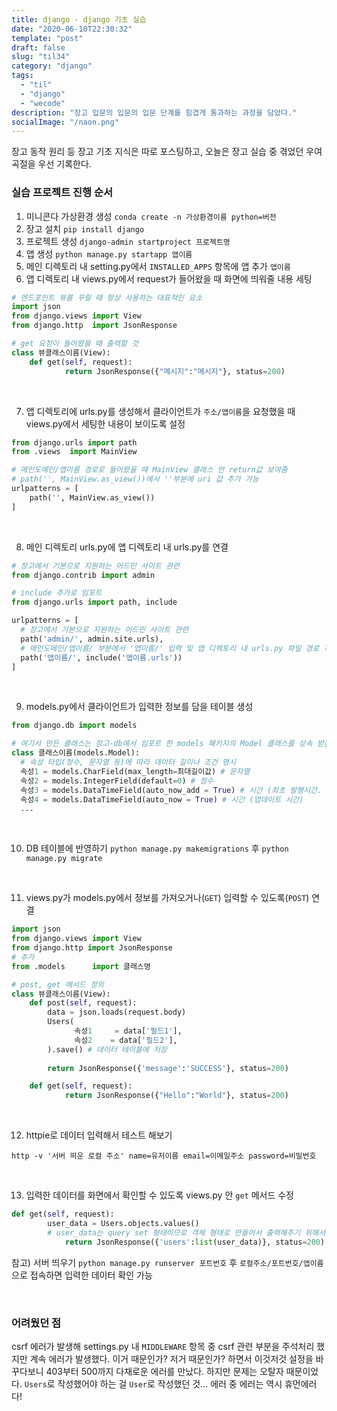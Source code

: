 ```yaml
---
title: django - django 기초 실습
date: "2020-06-10T22:30:32"
template: "post"
draft: false
slug: "til34"
category: "django"
tags:
  - "til"
  - "django"
  - "wecode"
description: "장고 입문의 입문의 입문 단계를 힘겹게 통과하는 과정을 담았다."
socialImage: "/naon.png"
---
```


장고 동작 원리 등 장고 기초 지식은 따로 포스팅하고, 오늘은 장고 실습 중 겪었던 우여곡절을 우선 기록한다.

### 실습 프로젝트 진행 순서
1. 미니콘다 가상환경 생성 `conda create -n 가상환경이름 python=버전`
2. 장고 설치 `pip install django`
3. 프로젝트 생성 `django-admin startproject 프로젝트명`
4. 앱 생성 `python manage.py startapp 앱이름`
5. 메인 디렉토리 내 setting.py에서 `INSTALLED_APPS` 항목에 앱 추가 `앱이름`
6. 앱 디렉토리 내 views.py에서 request가 들어왔을 때 화면에 띄워줄 내용 세팅

```python
# 엔드포인트 뷰를 꾸릴 때 항상 사용하는 대표적인 요소
import json
from django.views import View
from django.http  import JsonResponse

# get 요청이 들어왔을 때 출력할 것
class 뷰클래스이름(View):
    def get(self, request):
		    return JsonResponse({"메시지":"메시지"}, status=200)
```

<br>

7. 앱 디렉토리에 urls.py를 생성해서 클라이언트가 `주소/앱이름`을 요청했을 때 views.py에서 세팅한 내용이 보이도록 설정

```python
from django.urls import path
from .views  import MainView

# 메인도메인/앱이름 경로로 들어왔을 때 MainView 클래스 안 return값 보여줌
# path('', MainView.as_view())에서 ''부분에 uri 값 추가 가능
urlpatterns = [
    path('', MainView.as_view())
]
```

<br>

8. 메인 디렉토리 urls.py에 앱 디렉토리 내 urls.py를 연결

```python
# 장고에서 기본으로 지원하는 어드민 사이트 관련
from django.contrib import admin

# include 추가로 임포트
from django.urls import path, include

urlpatterns = [
  # 장고에서 기본으로 지원하는 어드민 사이트 관련
  path('admin/', admin.site.urls),
  # 메인도메인/앱이름/ 부분에서 '앱이름/' 입력 및 앱 디렉토리 내 urls.py 파일 경로 지정
  path('앱이름/', include('앱이름.urls'))
]
```

<br>

9. models.py에서 클라이언트가 입력한 정보를 담을 테이블 생성

```python
from django.db import models

# 여기서 만든 클래스는 장고-db에서 임포트 한 models 패키지의 Model 클래스를 상속 받음
class 클래스이름(models.Model):
  # 속성 타입(정수, 문자열 등)에 따라 데이터 길이나 조건 명시
  속성1 = models.CharField(max_length=최대길이값) # 문자열
  속성2 = models.IntegerField(default=0) # 정수
  속성3 = models.DataTimeField(auto_now_add = True) # 시간 (최초 발행시간. 변경 X)
  속성4 = models.DataTimeField(auto_now = True) # 시간 (업데이트 시간)
  ...
```

<br>

10. DB 테이블에 반영하기 `python manage.py makemigrations` 후 `python manage.py migrate`

<br>

11. views.py가 models.py에서 정보를 가져오거나(`GET`) 입력할 수 있도록(`POST`) 연결

```python
import json
from django.views import View
from django.http import JsonResponse
# 추가
from .models      import 클래스명

# post, get 메서드 정의
class 뷰클래스이름(View):
    def post(self, request):
        data = json.loads(request.body)
        Users(
              속성1     = data['필드1'],
              속성2    = data['필드2'],
        ).save() # 데이터 테이블에 저장
        
        return JsonResponse({'message':'SUCCESS'}, status=200)

    def get(self, request):
		    return JsonResponse({"Hello":"World"}, status=200)
```

<br>

12. httpie로 데이터 입력해서 테스트 해보기

`http -v '서버 띄운 로컬 주소' name=유저이름 email=이메일주소 password=비밀번호`

<br>

13. 입력한 데이터를 화면에서 확인할 수 있도록 views.py 안 `get` 메서드 수정

```python
def get(self, request):
        user_data = Users.objects.values()
        # user_data는 query set 형태이므로 객체 형태로 만들어서 출력해주기 위해서는 list로 만들어주어야 함
		    return JsonResponse({'users':list(user_data)}, status=200)
```

참고) 서버 띄우기 `python manage.py runserver 포트번호` 후 `로컬주소/포트번호/앱이름`으로 접속하면 입력한 데이터 확인 가능

<br>

### 어려웠던 점
csrf 에러가 발생해 settings.py 내 `MIDDLEWARE` 항목 중 csrf 관련 부분을 주석처리 했지만 계속 에러가 발생했다. 이거 때문인가? 저거 때문인가? 하면서 이것저것 설정을 바꾸다보니 403부터 500까지 다채로운 에러를 만났다. 하지만 문제는 오탈자 때문이었다. `Users`로 작성했어야 하는 걸 `User`로 작성했던 것... 에러 중 에러는 역시 휴먼에러다!